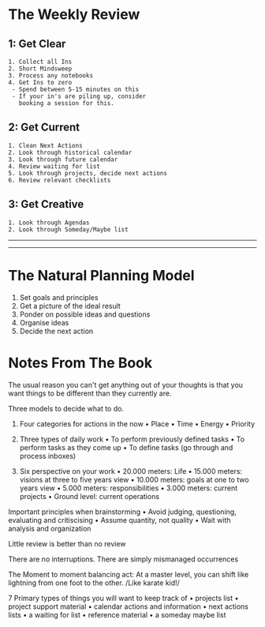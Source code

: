 The Weekly Review
===============================

1:  Get Clear
----------------
    1. Collect all Ins
    2. Short Mindsweep
    3. Process any notebooks
    4. Get Ins to zero 
     - Spend between 5-15 minutes on this
     - If your in's are piling up, consider 
       booking a session for this.

2:  Get Current
----------------
    1. Clean Next Actions
    2. Look through historical calendar
    3. Look through future calendar
    4. Review waiting for list
    5. Look through projects, decide next actions
    6. Review relevant checklists

3:  Get Creative
----------------
    1. Look through Agendas
    2. Look through Someday/Maybe list

---


---

The Natural Planning Model
===============================

1. Set goals and principles
2. Get a picture of the ideal result
3. Ponder on possible ideas and questions
4. Organise ideas
5. Decide the next action

Notes From The Book
===============================

The usual reason you can't get anything out of your thoughts is that you want things to be different than they currently are.

Three models to decide what to do.

1. Four categories for actions in the now
    • Place
    • Time
    • Energy
    • Priority

2. Three types of daily work
    • To perform previously defined tasks
    • To perform tasks as they come up
    • To define tasks (go through and process inboxes)

3. Six perspective on your work
    • 20.000 meters: Life
    • 15.000 meters: visions at three to five years view
    • 10.000 meters: goals at one to two years view
    • 5.000 meters: responsibilities
    • 3.000 meters: current projects
    • Ground level: current operations

Important  principles when brainstorming
• Avoid judging, questioning, evaluating and critiscising
• Assume quantity, not quality
• Wait with analysis and organization

Little review is better than no review

There are no interruptions. There are simply mismanaged occurrences

The Moment to moment balancing act: At a master level, you can shift like lightning from one foot to the other. /Like karate kid!/

7 Primary types of things you will want to keep track of
• projects list
• project support material
• calendar actions and information
• next actions lists
• a waiting for list
• reference material
• a someday maybe list
